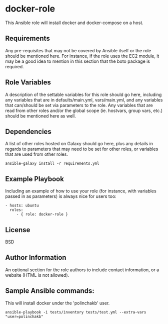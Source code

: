 docker-role
=========

This Ansible role will install docker and docker-compose on a host.

Requirements
------------

Any pre-requisites that may not be covered by Ansible itself or the role should be mentioned here. For instance, if the role uses the EC2 module, it may be a good idea to mention in this section that the boto package is required.

Role Variables
--------------

A description of the settable variables for this role should go here, including any variables that are in defaults/main.yml, vars/main.yml, and any variables that can/should be set via parameters to the role. Any variables that are read from other roles and/or the global scope (ie. hostvars, group vars, etc.) should be mentioned here as well.

Dependencies
------------

A list of other roles hosted on Galaxy should go here, plus any details in regards to parameters that may need to be set for other roles, or variables that are used from other roles.

```ansible-galaxy install -r requirements.yml```

Example Playbook
----------------

Including an example of how to use your role (for instance, with variables passed in as parameters) is always nice for users too:

    - hosts: ubuntu
      roles:
         - { role: docker-role }

License
-------

BSD

Author Information
------------------

An optional section for the role authors to include contact information, or a website (HTML is not allowed).



Sample Ansible commands:
-----------------------

This will install docker under the 'polinchakb' user.

```
ansible-playbook -i tests/inventory tests/test.yml --extra-vars "user=polinchakb"
```